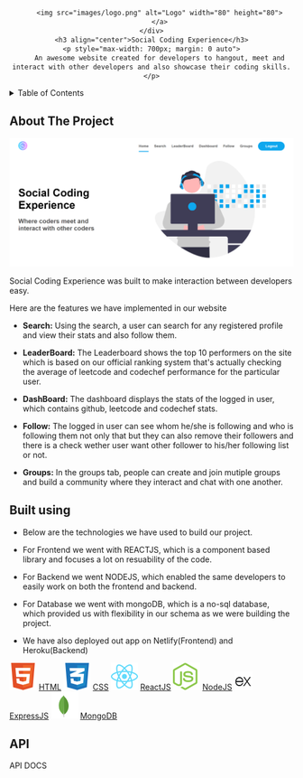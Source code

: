 <!--
*** Thanks for checking out the Best-README-Template. If you have a suggestion
*** that would make this better, please fork the repo and create a pull request
*** or simply open an issue with the tag "enhancement".
*** Don't forget to give the project a star!
*** Thanks again! Now go create something AMAZING! :D
-->

<!-- PROJECT SHIELDS -->
<!--
*** I'm using markdown "reference style" links for readability.
*** Reference links are enclosed in brackets [ ] instead of parentheses ( ).
*** See the bottom of this document for the declaration of the reference variables
*** for contributors-url, forks-url, etc. This is an optional, concise syntax you may use.
*** https://www.markdownguide.org/basic-syntax/#reference-style-links
-->

<!-- PROJECT LOGO -->
<br />
<div id="top">
    <div align="center">
        
        <img src="images/logo.png" alt="Logo" width="80" height="80">
        </a>
    </div>
    <h3 align="center">Social Coding Experience</h3>
    <p style="max-width: 700px; margin: 0 auto">
        An awesome website created for developers to hangout, meet and interact with other developers and also showcase their coding skills.
    </p>
     
</div>

<!-- TABLE OF CONTENTS -->
<details>
  <summary>Table of Contents</summary>
  <ol>
    <li><a href="#about-the-project">About The Project</a></li>
    <li><a href="#built-with">Built With</a></li>
    <li><a href="#api">API</a></li>
  </ol>
</details>

<!-- ABOUT THE PROJECT -->

## About The Project

![home](/images/home.png)

Social Coding Experience was built to make interaction between developers easy.

Here are the features we have implemented in our website

- **Search:**
  Using the search, a user can search for any registered profile and view their stats and also follow them.

- **LeaderBoard:**
  The Leaderboard shows the top 10 performers on the site which is based on our official ranking system that's actually checking the average of leetcode and codechef performance for the particular user.

- **DashBoard:**
  The dashboard displays the stats of the logged in user, which contains github, leetcode and codechef stats.

- **Follow:**
  The logged in user can see whom he/she is following and who is following them not only that but they can also remove their followers and there is a check wether user want other follower to his/her following list or not.

- **Groups:**
  In the groups tab, people can create and join mutiple groups and build a community where they interact and chat with one another.

## Built using

- Below are the technologies we have used to build our project.

- For Frontend we went with REACTJS, which is a component based library and focuses a lot on resuability of the code.

- For Backend we went NODEJS, which enabled the same developers to easily work on both the frontend and backend.

- For Database we went with mongoDB, which is a no-sql database, which provided us with flexibility in our schema as we were building the project.

- We have also deployed out app on Netlify(Frontend) and Heroku(Backend)

![HTML](/images/icons/html.svg) [HTML](https://www.w3schools.com/html/)
![CSS](/images/icons/css.svg) [CSS](https://www.w3.org/Style/CSS/Overview.en.html)
![ReactJS](/images/icons/react.svg) [ReactJS](https://reactjs.org/)
![NodeJS](/images/icons/nodejs.svg) [NodeJS](https://nodejs.org/en/)
![Express](/images/icons/express.png) [ExpressJS](https://expressjs.com/)
![MongoDB](/images/icons/mongodb.svg) [MongoDB](https://www.mongodb.com)
 
## API

API DOCS
